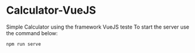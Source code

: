 # Calculator-VueJS
Simple Calculator using the framework VueJS
teste
To start the server use the command below:
	
	npm run serve
